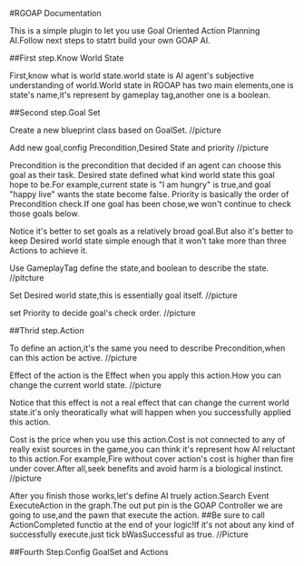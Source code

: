 #RGOAP Documentation

This is a simple plugin to let you use Goal Oriented Action Planning AI.Follow next steps to statrt build your own GOAP AI.

##First step.Know World State

First,know what is world state.world state is AI agent's subjective understanding of world.World state in RGOAP has two main elements,one is state's name,it's represent by gameplay tag,another one is a boolean.

##Second step.Goal Set

Create a new blueprint class based on GoalSet.
//picture

Add new goal,config Precondition,Desired State and priority
//picture

Precondition is the precondition that decided if an agent can choose this goal as their task.
Desired state defined what kind world state this goal hope to be.For example,current state is "I am hungry" is true,and goal "happy live" wants the state become false.
Priority is basically the order of Precondition check.If one goal has been chose,we won't continue to check those goals below.

Notice it's better to set goals as a relatively broad goal.But also it's better to keep Desired world state simple enough that it won't take more than three Actions to achieve it.

Use GameplayTag define the state,and boolean to describe the state.
//pitcture

Set Desired world state,this is essentially goal itself.
//picture

set Priority to decide goal's check order.
//picture

##Thrid step.Action

To define an action,it's the same you need to describe Precondition,when can this action be active.
//picture

Effect of the action is the Effect when you apply this action.How you can change the current world state.
//picture

Notice that this effect is not a real effect that can change the current world state.it's only theoratically what will happen when you successfully applied this action.

Cost is the price when you use this action.Cost is not connected to any of really exist sources in the game,you can think it's represent how AI reluctant to this action.For example,Fire without cover action's cost is higher than fire under cover.After all,seek benefits and avoid harm is a biological instinct. 
//picture

After you finish those works,let's define AI truely action.Search Event ExecuteAction in the graph.The out put pin is the GOAP Controller we are going to use,and the pawn that execute the action.
##Be sure to call ActionCompleted functio at the end of your logic!If it's not about any kind of successfully execute.just tick bWasSuccessful as true.
//Picture

##Fourth Step.Config GoalSet and Actions

